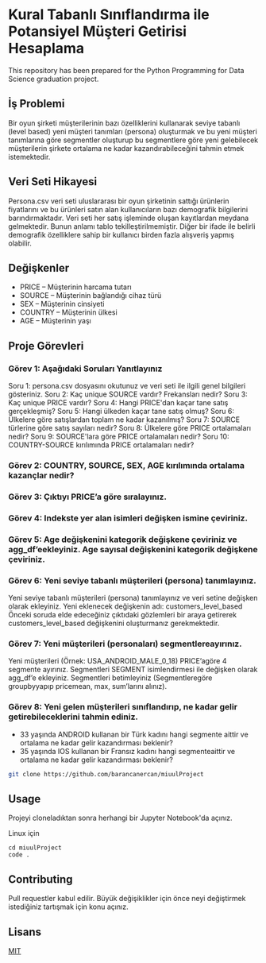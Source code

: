 # Kural Tabanlı Sınıflandırma ile Potansiyel Müşteri Getirisi Hesaplama

This repository has been prepared for the Python Programming for Data Science graduation project.


## İş Problemi

Bir oyun şirketi müşterilerinin bazı özelliklerini kullanarak seviye tabanlı (level based) yeni müşteri tanımları (persona) oluşturmak ve bu yeni müşteri tanımlarına göre segmentler oluşturup bu segmentlere göre yeni gelebilecek müşterilerin şirkete ortalama ne kadar kazandırabileceğini tahmin etmek istemektedir.

## Veri Seti Hikayesi

Persona.csv veri seti uluslararası bir oyun şirketinin sattığı ürünlerin fiyatlarını ve bu
ürünleri satın alan kullanıcıların bazı demografik bilgilerini barındırmaktadır. Veri
seti her satış işleminde oluşan kayıtlardan meydana gelmektedir. Bunun anlamı
tablo tekilleştirilmemiştir. Diğer bir ifade ile belirli demografik özelliklere sahip bir
kullanıcı birden fazla alışveriş yapmış olabilir.

## Değişkenler

- PRICE – Müşterinin harcama tutarı
- SOURCE – Müşterinin bağlandığı cihaz türü
- SEX – Müşterinin cinsiyeti
- COUNTRY – Müşterinin ülkesi
- AGE – Müşterinin yaşı

## Proje Görevleri

### Görev 1: Aşağıdaki Soruları Yanıtlayınız
Soru 1: persona.csv dosyasını okutunuz ve veri seti ile ilgili genel bilgileri gösteriniz. 
Soru 2: Kaç unique SOURCE vardır? Frekansları nedir? 
Soru 3: Kaç unique PRICE vardır? 
Soru 4: Hangi PRICE'dan kaçar tane satış gerçekleşmiş? 
Soru 5: Hangi ülkeden kaçar tane satış olmuş? 
Soru 6: Ülkelere göre satışlardan toplam ne kadar kazanılmış? 
Soru 7: SOURCE türlerine göre satış sayıları nedir? 
Soru 8: Ülkelere göre PRICE ortalamaları nedir? 
Soru 9: SOURCE'lara göre PRICE ortalamaları nedir? 
Soru 10: COUNTRY-SOURCE kırılımında PRICE ortalamaları nedir?

### Görev 2: COUNTRY, SOURCE, SEX, AGE kırılımında ortalama kazançlar nedir?
### Görev 3: Çıktıyı PRICE’a göre sıralayınız.
### Görev 4: Indekste yer alan isimleri değişken ismine çeviriniz.
### Görev 5: Age değişkenini kategorik değişkene çeviriniz ve agg_df’eekleyiniz. Age sayısal değişkenini kategorik değişkene çeviriniz.

### Görev 6: Yeni seviye tabanlı müşterileri (persona) tanımlayınız.
Yeni seviye tabanlı müşterileri (persona) tanımlayınız ve veri setine değişken olarak ekleyiniz. Yeni eklenecek değişkenin adı: customers_level_based Önceki soruda elde edeceğiniz çıktıdaki gözlemleri bir araya getirerek customers_level_based değişkenini oluşturmanız gerekmektedir.
### Görev 7: Yeni müşterileri (personaları) segmentlereayırınız.
Yeni müşterileri (Örnek: USA_ANDROID_MALE_0_18) PRICE’agöre 4 segmente ayırınız. 
Segmentleri SEGMENT isimlendirmesi ile değişken olarak agg_df’e ekleyiniz. 
Segmentleri betimleyiniz (Segmentleregöre groupbyyapıp pricemean, max, sum’larını alınız).


### Görev 8: Yeni gelen müşterileri sınıflandırıp, ne kadar gelir getirebileceklerini tahmin ediniz.
- 33 yaşında ANDROID kullanan bir Türk kadını hangi segmente aittir ve ortalama ne kadar gelir kazandırması beklenir? 
- 35 yaşında IOS kullanan bir Fransız kadını hangi segmenteaittir ve ortalama ne kadar gelir kazandırması beklenir?

```bash
git clone https://github.com/barancanercan/miuulProject
```

## Usage 

Projeyi cloneladıktan sonra herhangi bir Jupyter Notebook'da açınız.

Linux için

```linux
cd miuulProject
code .
```
## Contributing

Pull requestler kabul edilir. Büyük değişiklikler için önce neyi değiştirmek istediğiniz tartışmak için konu açınız.

## Lisans 

[MIT](https://choosealicense.com/licenses/mit/)
